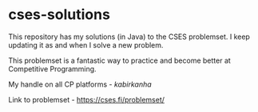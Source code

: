 # cses-solutions
This repository has my solutions (in Java) to the CSES problemset. I keep updating it as and when I solve a new problem.

This problemset is a fantastic way to practice and become better at Competitive Programming.

My handle on all CP platforms - <i>kabirkanha</i>

Link to problemset - https://cses.fi/problemset/

